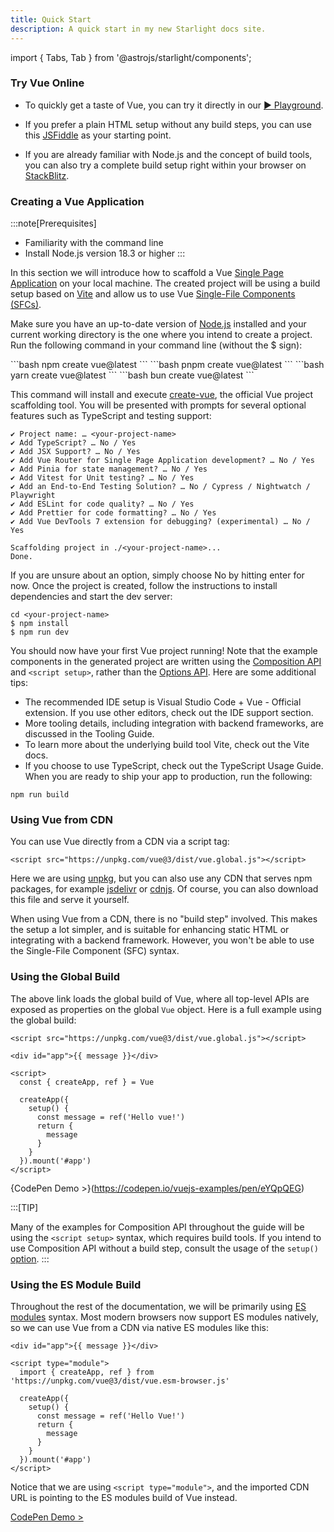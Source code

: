 ```yaml
---
title: Quick Start
description: A quick start in my new Starlight docs site.
---
```

import { Tabs, Tab } from '@astrojs/starlight/components';
### Try Vue Online​
- To quickly get a taste of Vue, you can try it directly in our [▶️ Playground](https://play.vuejs.org/). 

- If you prefer a plain HTML setup without any build steps, you can use this [JSFiddle](https://jsfiddle.net/yyx990803/2ke1ab0z/) as your starting point.

- If you are already familiar with Node.js and the concept of build tools, you can also try a complete build setup right within your browser on [StackBlitz](https://stackblitz.com/edit/vitejs-vite-aqtpcdyk?file=index.html&terminal=dev).

### Creating a Vue Application
:::note[Prerequisites]
- Familiarity with the command line
- Install Node.js version 18.3 or higher
:::

In this section we will introduce how to scaffold a Vue [Single Page Application]() on your local machine. The created project will be using a build setup based on [Vite](https://vite.dev/) and allow us to use Vue [Single-File Components (SFCs)]().

Make sure you have an up-to-date version of [Node.js](https://nodejs.org/en) installed and your current working directory is the one where you intend to create a project. Run the following command in your command line (without the $ sign):

<Tabs>
  <Tab label="npm">
    ```bash
    npm create vue@latest
    ```
  </Tab>
  <Tab label="pnpm">
    ```bash
    pnpm create vue@latest
    ```
  </Tab>
  <Tab label="yarn">
    ```bash
    yarn create vue@latest
    ```
  </Tab>
  <Tab label="bun">
    ```bash
    bun create vue@latest
    ```
  </Tab>
</Tabs>


This command will install and execute [create-vue](), the official Vue project scaffolding tool. You will be presented with prompts for several optional features such as TypeScript and testing support:

```
✔ Project name: … <your-project-name>
✔ Add TypeScript? … No / Yes
✔ Add JSX Support? … No / Yes
✔ Add Vue Router for Single Page Application development? … No / Yes
✔ Add Pinia for state management? … No / Yes
✔ Add Vitest for Unit testing? … No / Yes
✔ Add an End-to-End Testing Solution? … No / Cypress / Nightwatch / Playwright
✔ Add ESLint for code quality? … No / Yes
✔ Add Prettier for code formatting? … No / Yes
✔ Add Vue DevTools 7 extension for debugging? (experimental) … No / Yes

Scaffolding project in ./<your-project-name>...
Done.
```

If you are unsure about an option, simply choose No by hitting enter for now. Once the project is created, follow the instructions to install dependencies and start the dev server:

```
cd <your-project-name>
$ npm install
$ npm run dev
```

You should now have your first Vue project running! Note that the example components in the generated project are written using the [Composition API]() and `<script setup>`, rather than the [Options API](). Here are some additional tips:

- The recommended IDE setup is Visual Studio Code + Vue - Official extension. If you use other editors, check out the IDE support section.
- More tooling details, including integration with backend frameworks, are discussed in the Tooling Guide.
- To learn more about the underlying build tool Vite, check out the Vite docs.
- If you choose to use TypeScript, check out the TypeScript Usage Guide.
When you are ready to ship your app to production, run the following:

```
npm run build
```

### Using Vue from CDN​
You can use Vue directly from a CDN via a script tag:

```
<script src="https://unpkg.com/vue@3/dist/vue.global.js"></script>
```

Here we are using [unpkg](https://unpkg.com/), but you can also use any CDN that serves npm packages, for example [jsdelivr](https://www.jsdelivr.com/package/npm/vue) or [cdnjs](https://cdnjs.com/libraries/vue). Of course, you can also download this file and serve it yourself.

When using Vue from a CDN, there is no "build step" involved. This makes the setup a lot simpler, and is suitable for enhancing static HTML or integrating with a backend framework. However, you won't be able to use the Single-File Component (SFC) syntax.

### Using the Global Build​
The above link loads the global build of Vue, where all top-level APIs are exposed as properties on the global `Vue` object. Here is a full example using the global build:

```
<script src="https://unpkg.com/vue@3/dist/vue.global.js"></script>

<div id="app">{{ message }}</div>

<script>
  const { createApp, ref } = Vue

  createApp({
    setup() {
      const message = ref('Hello vue!')
      return {
        message
      }
    }
  }).mount('#app')
</script>
```

{CodePen Demo >}(https://codepen.io/vuejs-examples/pen/eYQpQEG)

:::[TIP]

Many of the examples for Composition API throughout the guide will be using the `<script setup>` syntax, which requires build tools. If you intend to use Composition API without a build step, consult the usage of the `setup()` [option]().
:::

### Using the ES Module Build​
Throughout the rest of the documentation, we will be primarily using [ES modules](https://developer.mozilla.org/en-US/docs/Web/JavaScript/Guide/Modules) syntax. Most modern browsers now support ES modules natively, so we can use Vue from a CDN via native ES modules like this:

```
<div id="app">{{ message }}</div>

<script type="module">
  import { createApp, ref } from 'https://unpkg.com/vue@3/dist/vue.esm-browser.js'

  createApp({
    setup() {
      const message = ref('Hello Vue!')
      return {
        message
      }
    }
  }).mount('#app')
</script>
```

Notice that we are using `<script type="module">`, and the imported CDN URL is pointing to the ES modules build of Vue instead.

[CodePen Demo >](https://codepen.io/vuejs-examples/pen/MWzazEv)
